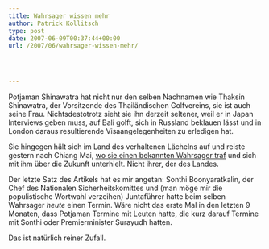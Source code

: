 ```yaml
---
title: Wahrsager wissen mehr
author: Patrick Kollitsch
type: post
date: 2007-06-09T00:37:44+00:00
url: /2007/06/wahrsager-wissen-mehr/




---
```

Potjaman Shinawatra hat nicht nur den selben Nachnamen wie Thaksin Shinawatra, der Vorsitzende des Thailändischen Golfvereins, sie ist auch seine Frau. Nichtsdestotrotz sieht sie ihn derzeit seltener, weil er in Japan Interviews geben muss, auf Bali golft, sich in Russland beklauen lässt und in London daraus resultierende Visaangelegenheiten zu erledigen hat.

Sie hingegen hält sich im Land des verhaltenen Lächelns auf und reiste gestern nach Chiang Mai, [wo sie einen bekannten Wahrsager traf][1] und sich mit ihm über die Zukunft unterhielt. Nicht ihrer, der des Landes. 

Der letzte Satz des Artikels hat es mir angetan: Sonthi Boonyaratkalin, der Chef des Nationalen Sicherheitskomittes und (man möge mir die populistische Wortwahl verzeihen) Juntaführer hatte beim selben Wahrsager _heute_ einen Termin. Wäre nicht das erste Mal in den letzten 9 Monaten, dass Potjaman Termine mit Leuten hatte, die kurz darauf Termine mit Sonthi oder Premierminister Surayudh hatten. 

Das ist natürlich reiner Zufall.

 [1]: http://www.bangkokpost.com/breaking_news/breakingnews.php?id=119329